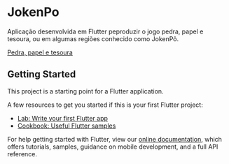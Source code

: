 # JokenPo

Aplicação desenvolvida em Flutter peproduzir o jogo pedra, papel e tesoura, ou em algumas regiões conhecido como JokenPô.

[Pedra, papel e tesoura](https://pt.wikipedia.org/wiki/Pedra,_papel_e_tesoura)



## Getting Started

This project is a starting point for a Flutter application.

A few resources to get you started if this is your first Flutter project:

- [Lab: Write your first Flutter app](https://flutter.dev/docs/get-started/codelab)
- [Cookbook: Useful Flutter samples](https://flutter.dev/docs/cookbook)

For help getting started with Flutter, view our
[online documentation](https://flutter.dev/docs), which offers tutorials,
samples, guidance on mobile development, and a full API reference.

